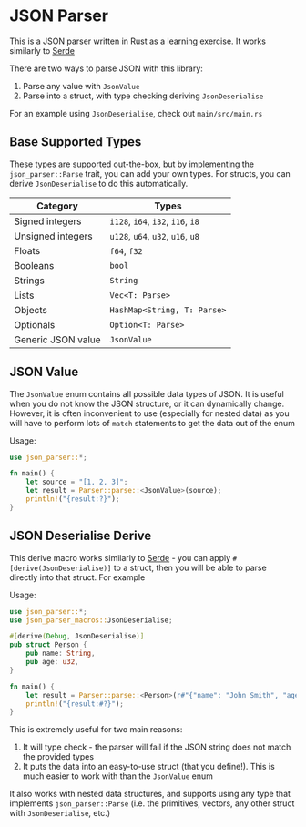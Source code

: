 # JSON Parser

This is a JSON parser written in Rust as a learning exercise. It works similarly to [Serde](https://serde.rs/)

There are two ways to parse JSON with this library:
1. Parse any value with `JsonValue`
2. Parse into a struct, with type checking deriving `JsonDeserialise`

For an example using `JsonDeserialise`, check out `main/src/main.rs`


## Base Supported Types

These types are supported out-the-box, but by implementing the `json_parser::Parse` trait, you can add your own types. For structs, you can derive `JsonDeserialise` to do this automatically.

| Category | Types |
| --- | --- |
| Signed integers | `i128`, `i64`, `i32`, `i16`, `i8` |
| Unsigned integers | `u128`, `u64`, `u32`, `u16`, `u8` |
| Floats | `f64`, `f32` |
| Booleans | `bool` |
| Strings | `String` |
| Lists | `Vec<T: Parse>` |
| Objects | `HashMap<String, T: Parse>` |
| Optionals | `Option<T: Parse>` |
| Generic JSON value | `JsonValue` |


## JSON Value

The `JsonValue` enum contains all possible data types of JSON. It is useful when you do not know the JSON structure, or it can dynamically change. However, it is often inconvenient to use (especially for nested data) as you will have to perform lots of `match` statements to get the data out of the enum

Usage:
```rust
use json_parser::*;

fn main() {
    let source = "[1, 2, 3]";
    let result = Parser::parse::<JsonValue>(source);
    println!("{result:?}");
}
```


## JSON Deserialise Derive

This derive macro works similarly to [Serde](https://serde.rs/) - you can apply `#[derive(JsonDeserialise)]` to a struct, then you will be able to parse directly into that struct. For example

Usage:
```rust
use json_parser::*;
use json_parser_macros::JsonDeserialise;

#[derive(Debug, JsonDeserialise)]
pub struct Person {
    pub name: String,
    pub age: u32,
}

fn main() {
    let result = Parser::parse::<Person>(r#"{"name": "John Smith", "age": 42}"#);
    println!("{result:#?}");
}
```

This is extremely useful for two main reasons:
1. It will type check - the parser will fail if the JSON string does not match the provided types
2. It puts the data into an easy-to-use struct (that you define!). This is much easier to work with than the `JsonValue` enum

It also works with nested data structures, and supports using any type that implements `json_parser::Parse` (i.e. the primitives, vectors, any other struct with `JsonDeserialise`, etc.)

